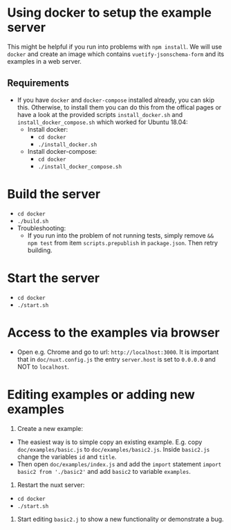 # Using docker to setup the example server
This might be helpful if you run into problems with `npm install`. We will use `docker` and create an image which contains `vuetify-jsonschema-form` and its examples in a web server.

## Requirements
- If you have `docker` and `docker-compose` installed already, you can skip this. Otherwise, to install them you can do this from the offical pages or have a look at the provided scripts `install_docker.sh` and `install_docker_compose.sh` which worked for Ubuntu 18.04:
  - Install docker:
    - `cd docker`
    - `./install_docker.sh`
  - Install docker-compose:
    - `cd docker`
    - `./install_docker_compose.sh`

# Build the server
- `cd docker`
- `./build.sh`
- Troubleshooting:
  - If you run into the problem of not running tests, simply remove `&& npm test` from item `scripts.prepublish` in `package.json`. Then retry building.

# Start the server
- `cd docker`
- `./start.sh`

# Access to the examples via browser
- Open e.g. Chrome and go to url: `http://localhost:3000`. It is important that in `doc/nuxt.config.js` the entry `server.host` is set to `0.0.0.0` and NOT to `localhost`.

# Editing examples or adding new examples
1. Create a new example:
  - The easiest way is to simple copy an existing example. E.g. copy `doc/examples/basic.js` to `doc/examples/basic2.js`. Inside `basic2.js` change the variables `id` and `title`.
  - Then open `doc/examples/index.js` and add the `import` statement `import basic2 from './basic2'` and add `basic2` to variable `examples`.
1. Restart the nuxt server:
  - `cd docker`
  - `./start.sh`
1. Start editing `basic2.j` to show a new functionality or demonstrate a bug.
